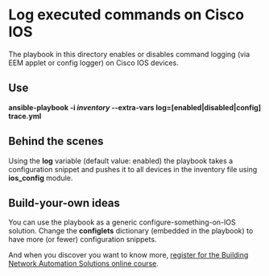 # Log executed commands on Cisco IOS

The playbook in this directory enables or disables command logging (via EEM applet or config logger)
on Cisco IOS devices.

## Use
**ansible-playbook -i _inventory_ --extra-vars log=[enabled|disabled|config] trace.yml**

## Behind the scenes

Using the **log** variable (default value: enabled) the playbook takes a configuration snippet and pushes
it to all devices in the inventory file using **ios_config** module.

## Build-your-own ideas

You can use the playbook as a generic configure-something-on-IOS solution. Change the **configlets** dictionary (embedded in the playbook) to have more (or fewer) configuration snippets.

And when you discover you want to know more, [register for the Building Network Automation Solutions online course](http://ipspace.net/NetAutSol).
